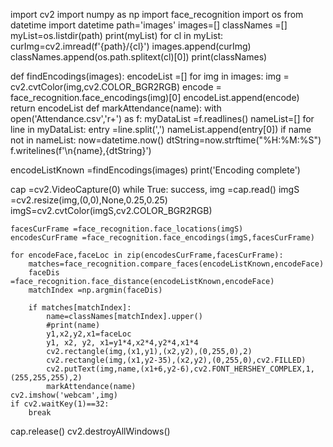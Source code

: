 import cv2
import numpy as np
import face_recognition
import os
from datetime import datetime
path='images'
images=[]
classNames =[]
myList=os.listdir(path)
print(myList)
for cl in myList:
    curImg=cv2.imread(f'{path}/{cl}')
    images.append(curImg)
    classNames.append(os.path.splitext(cl)[0])
print(classNames)

def findEncodings(images):
    encodeList =[]
    for img in images:
        img = cv2.cvtColor(img,cv2.COLOR_BGR2RGB)
        encode = face_recognition.face_encodings(img)[0]
        encodeList.append(encode)
    return encodeList
def markAttendance(name):
    with open('Attendance.csv','r+') as f:
        myDataList =f.readlines()
        nameList=[]
        for line in myDataList:
            entry =line.split(',')
            nameList.append(entry[0])
        if name not in nameList:
            now=datetime.now()
            dtString=now.strftime("%H:%M:%S")
            f.writelines(f'\n{name},{dtString}')


encodeListKnown =findEncodings(images)
print('Encoding complete')

cap =cv2.VideoCapture(0)
while True:
    success, img =cap.read()
    imgS =cv2.resize(img,(0,0),None,0.25,0.25)
    imgS=cv2.cvtColor(imgS,cv2.COLOR_BGR2RGB)

    facesCurFrame =face_recognition.face_locations(imgS)
    encodesCurFrame =face_recognition.face_encodings(imgS,facesCurFrame)

    for encodeFace,faceLoc in zip(encodesCurFrame,facesCurFrame):
        matches=face_recognition.compare_faces(encodeListKnown,encodeFace)
        faceDis =face_recognition.face_distance(encodeListKnown,encodeFace)
        matchIndex =np.argmin(faceDis)

        if matches[matchIndex]:
            name=classNames[matchIndex].upper()
            #print(name)
            y1,x2,y2,x1=faceLoc
            y1, x2, y2, x1=y1*4,x2*4,y2*4,x1*4
            cv2.rectangle(img,(x1,y1),(x2,y2),(0,255,0),2)
            cv2.rectangle(img,(x1,y2-35),(x2,y2),(0,255,0),cv2.FILLED)
            cv2.putText(img,name,(x1+6,y2-6),cv2.FONT_HERSHEY_COMPLEX,1,(255,255,255),2)
            markAttendance(name)
    cv2.imshow('webcam',img)
    if cv2.waitKey(1)==32:
        break
cap.release()
cv2.destroyAllWindows()


